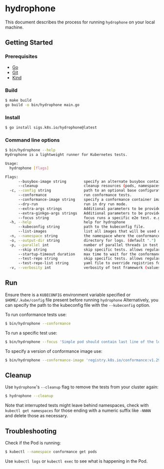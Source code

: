 # hydrophone

This document describes the process for running `hydrophone` on your local machine.

## Getting Started

### Prerequisites

- [Go](https://go.dev/dl/)
- [Git](https://git-scm.com/book/en/v2/Getting-Started-Installing-Git)
- [Kind](https://kind.sigs.k8s.io/docs/user/quick-start/#installation)

### Build

```bash
$ make build
go build -o bin/hydrophone main.go
```

### Install

```bash
$ go install sigs.k8s.io/hydrophone@latest
```

### Command line options

```bash
$ bin/hydrophone --help
Hydrophone is a lightweight runner for Kubernetes tests.

Usage:
  hydrophone [flags]

Flags:
      --busybox-image string        specify an alternate busybox container image. (default "registry.k8s.io/e2e-test-images/busybox:1.36.1-1")
      --cleanup                     cleanup resources (pods, namespaces etc).
  -c, --config string               path to an optional base configuration file.
      --conformance                 run conformance tests.
      --conformance-image string    specify a conformance container image of your choice.
      --dry-run                     run in dry run mode.
      --extra-args strings          Additional parameters to be provided to the conformance container. These parameters should be specified as key-value pairs, separated by commas. Each parameter should start with -- (e.g., --clean-start=true,--allowed-not-ready-nodes=2)
      --extra-ginkgo-args strings   Additional parameters to be provided to Ginkgo runner. This flag has the same format as --extra-args.
      --focus string                focus runs a specific e2e test. e.g. - sig-auth. allows regular expressions.
  -h, --help                        help for hydrophone
      --kubeconfig string           path to the kubeconfig file.
      --list-images                 list all images that will be used during conformance tests.
  -n, --namespace string            the namespace where the conformance pod is created. (default "conformance")
  -o, --output-dir string           directory for logs. (default ".")
  -p, --parallel int                number of parallel threads in test framework (automatically sets the --nodes Ginkgo flag). (default 1)
      --skip string                 skip specific tests. allows regular expressions.
      --startup-timeout duration    max time to wait for the conformance test pod to start up. (default 5m0s)
      --test-repo string            skip specific tests. allows regular expressions.
      --test-repo-list string       yaml file to override registries for test images.
  -v, --verbosity int               verbosity of test framework (values >= 6 automatically sets the -v Ginkgo flag). (default 4)
```

## Run

Ensure there is a `KUBECONFIG` environment variable specified or `$HOME/.kube/config` file present before running `hydrophone` Alternatively, you can specify the path to the kubeconfig file with the `--kubeconfig` option.

To run conformance tests use:

```bash
$ bin/hydrophone --conformance
```

To run a specific test use:

```bash
$ bin/hydrophone --focus 'Simple pod should contain last line of the log'
```

To specify a version of conformance image use:

```bash
$ bin/hydrophone --conformance-image 'registry.k8s.io/conformance:v1.29.0'
```

## Cleanup

Use `hydrophone`'s `--cleanup` flag to remove the tests from your cluster again:

```bash
$ hydrophone --cleanup
```

Note that interrupted tests might leave behind namespaces, check with
`kubectl get namespaces` for those ending with a numeric suffix like `-NNNN` and
delete those as necessary.

## Troubleshooting

Check if the Pod is running:

```bash
$ kubectl --namespace conformance get pods
```

Use `kubectl logs` or `kubectl exec` to see what is happening in the Pod.
